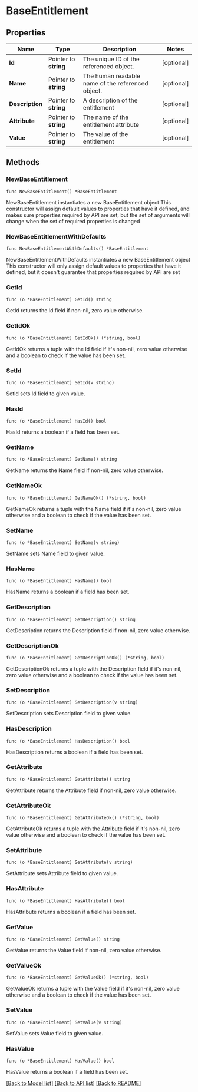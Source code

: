 # BaseEntitlement

## Properties

Name | Type | Description | Notes
------------ | ------------- | ------------- | -------------
**Id** | Pointer to **string** | The unique ID of the referenced object. | [optional] 
**Name** | Pointer to **string** | The human readable name of the referenced object. | [optional] 
**Description** | Pointer to **string** | A description of the entitlement | [optional] 
**Attribute** | Pointer to **string** | The name of the entitlement attribute | [optional] 
**Value** | Pointer to **string** | The value of the entitlement | [optional] 

## Methods

### NewBaseEntitlement

`func NewBaseEntitlement() *BaseEntitlement`

NewBaseEntitlement instantiates a new BaseEntitlement object
This constructor will assign default values to properties that have it defined,
and makes sure properties required by API are set, but the set of arguments
will change when the set of required properties is changed

### NewBaseEntitlementWithDefaults

`func NewBaseEntitlementWithDefaults() *BaseEntitlement`

NewBaseEntitlementWithDefaults instantiates a new BaseEntitlement object
This constructor will only assign default values to properties that have it defined,
but it doesn't guarantee that properties required by API are set

### GetId

`func (o *BaseEntitlement) GetId() string`

GetId returns the Id field if non-nil, zero value otherwise.

### GetIdOk

`func (o *BaseEntitlement) GetIdOk() (*string, bool)`

GetIdOk returns a tuple with the Id field if it's non-nil, zero value otherwise
and a boolean to check if the value has been set.

### SetId

`func (o *BaseEntitlement) SetId(v string)`

SetId sets Id field to given value.

### HasId

`func (o *BaseEntitlement) HasId() bool`

HasId returns a boolean if a field has been set.

### GetName

`func (o *BaseEntitlement) GetName() string`

GetName returns the Name field if non-nil, zero value otherwise.

### GetNameOk

`func (o *BaseEntitlement) GetNameOk() (*string, bool)`

GetNameOk returns a tuple with the Name field if it's non-nil, zero value otherwise
and a boolean to check if the value has been set.

### SetName

`func (o *BaseEntitlement) SetName(v string)`

SetName sets Name field to given value.

### HasName

`func (o *BaseEntitlement) HasName() bool`

HasName returns a boolean if a field has been set.

### GetDescription

`func (o *BaseEntitlement) GetDescription() string`

GetDescription returns the Description field if non-nil, zero value otherwise.

### GetDescriptionOk

`func (o *BaseEntitlement) GetDescriptionOk() (*string, bool)`

GetDescriptionOk returns a tuple with the Description field if it's non-nil, zero value otherwise
and a boolean to check if the value has been set.

### SetDescription

`func (o *BaseEntitlement) SetDescription(v string)`

SetDescription sets Description field to given value.

### HasDescription

`func (o *BaseEntitlement) HasDescription() bool`

HasDescription returns a boolean if a field has been set.

### GetAttribute

`func (o *BaseEntitlement) GetAttribute() string`

GetAttribute returns the Attribute field if non-nil, zero value otherwise.

### GetAttributeOk

`func (o *BaseEntitlement) GetAttributeOk() (*string, bool)`

GetAttributeOk returns a tuple with the Attribute field if it's non-nil, zero value otherwise
and a boolean to check if the value has been set.

### SetAttribute

`func (o *BaseEntitlement) SetAttribute(v string)`

SetAttribute sets Attribute field to given value.

### HasAttribute

`func (o *BaseEntitlement) HasAttribute() bool`

HasAttribute returns a boolean if a field has been set.

### GetValue

`func (o *BaseEntitlement) GetValue() string`

GetValue returns the Value field if non-nil, zero value otherwise.

### GetValueOk

`func (o *BaseEntitlement) GetValueOk() (*string, bool)`

GetValueOk returns a tuple with the Value field if it's non-nil, zero value otherwise
and a boolean to check if the value has been set.

### SetValue

`func (o *BaseEntitlement) SetValue(v string)`

SetValue sets Value field to given value.

### HasValue

`func (o *BaseEntitlement) HasValue() bool`

HasValue returns a boolean if a field has been set.


[[Back to Model list]](../README.md#documentation-for-models) [[Back to API list]](../README.md#documentation-for-api-endpoints) [[Back to README]](../README.md)


